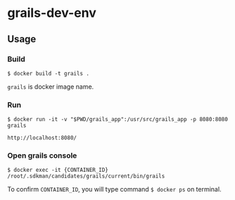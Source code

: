 # grails-dev-env

## Usage

### Build

```
$ docker build -t grails .
```

`grails` is docker image name.

### Run

```
$ docker run -it -v "$PWD/grails_app":/usr/src/grails_app -p 8080:8080 grails
```

`http://localhost:8080/`

### Open grails console

```
$ docker exec -it {CONTAINER_ID} /root/.sdkman/candidates/grails/current/bin/grails
```
To confirm `CONTAINER_ID`, you will type command `$ docker ps` on terminal.
